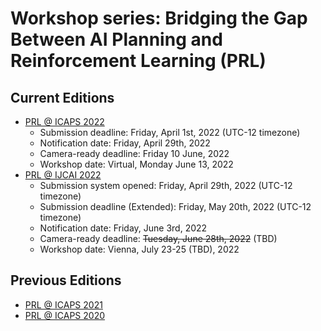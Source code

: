 # Workshop series: Bridging the Gap Between AI Planning and Reinforcement Learning (PRL)

## Current Editions

- [PRL @ ICAPS 2022](https://prl-theworkshop.github.io/prl2022-icaps/)
  * Submission deadline: Friday, April 1st, 2022 (UTC-12 timezone)
  * Notification date: Friday, April 29th, 2022
  * Camera-ready deadline: Friday 10 June, 2022
  * Workshop date: Virtual, Monday June 13, 2022
- [PRL @ IJCAI 2022](https://prl-theworkshop.github.io/prl2022-ijcai/)
  * Submission system opened: Friday, April 29th, 2022 (UTC-12 timezone)
  * Submission deadline (Extended): Friday, May 20th, 2022 (UTC-12 timezone)
  * Notification date: Friday, June 3rd, 2022
  * Camera-ready deadline: ~~Tuesday, June 28th, 2022~~ (TBD)
  * Workshop date: Vienna, July 23-25 (TBD), 2022


## Previous Editions

- [PRL @ ICAPS 2021](https://prl-theworkshop.github.io/prl2021/)
- [PRL @ ICAPS 2020](https://prl-theworkshop.github.io/icaps20subpages.icaps-conference.org/workshops/prl/)
